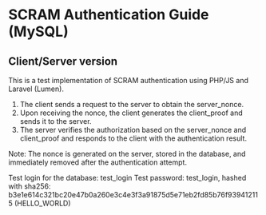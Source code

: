 # SCRAM Authentication Guide (MySQL)
## Client/Server version

This is a test implementation of SCRAM authentication using PHP/JS and Laravel (Lumen).

1. The client sends a request to the server to obtain the server_nonce.
2. Upon receiving the nonce, the client generates the client_proof and sends it to the server.
3. The server verifies the authorization based on the server_nonce and client_proof and responds to the client with the authentication result.

Note: The nonce is generated on the server, stored in the database, and immediately removed after the authentication attempt.

Test login for the database: test_login
Test password: test_login, hashed with sha256: b3e1e614c321bc20e47b0a260e3c4e3f3a91875d5e71eb2fd85b76f939412115 (HELLO_WORLD)
